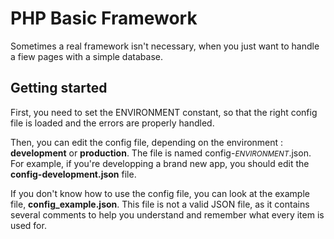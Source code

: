 PHP Basic Framework
===================

Sometimes a real framework isn't necessary, when you just want to handle a fiew pages with a simple database.

Getting started
-------------

First, you need to set the ENVIRONMENT constant, so that the right config file is loaded and the errors are properly handled.

Then, you can edit the config file, depending on the environment : **development** or **production**. The file is named config-<small>*ENVIRONMENT*</small>.json. For example, if you're developping a brand new app, you should edit the **config-development.json** file.

If you don't know how to use the config file, you can look at the example file, **config_example.json**. This file is not a valid JSON file, as it contains several comments to help you understand and remember what every item is used for.
